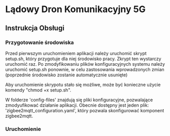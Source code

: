 # Lądowy Dron Komunikacyjny 5G
## Instrukcja Obsługi
### Przygotowanie środowiska
Przed pierwszym uruchomieniem aplikacji należy uruchomić skrypt setup.sh, który przygotuje dla niej środowisko pracy.
Zkrypt ten wystarczy uruchomić raz.
Po zmodyfikowaniu plików konfiguracyjnych systemu należy uruchomić setup.sh ponownie, w celu zastosowania wprowadzonych zmian (poprzednie środowisko zostanie automatycznie usunięte)

Aby uruchomienie skrypotu stało się możliwe, może być konieczne użycie komendy "chmod +x setup.sh". 

W folderze 'config-files' znajdują się pliki konfiguracyjne, pozwalające zmodyufikować działanie aplikacji.
Obecnie dostępny jest jeden plik: 'zigbee2mqtt_configuration.yaml', który pozwala skonfigurować komponent zigbee2mqtt.


### Uruchomienie 

